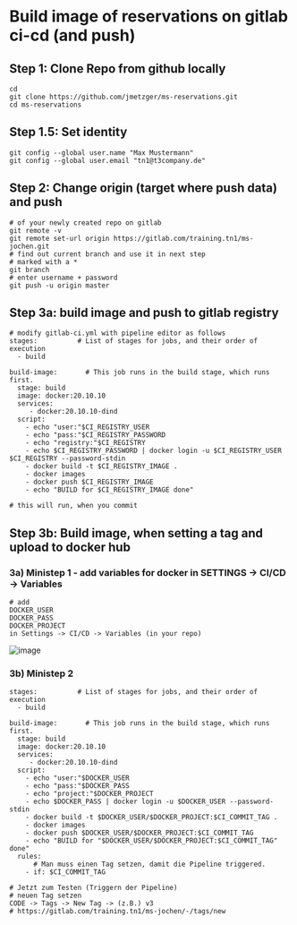 # Build image of reservations on gitlab ci-cd (and push)

## Step 1: Clone Repo from github locally

```
cd
git clone https://github.com/jmetzger/ms-reservations.git
cd ms-reservations
```

## Step 1.5: Set identity 

```
git config --global user.name "Max Mustermann"
git config --global user.email "tn1@t3company.de"
```


## Step 2: Change origin (target where push data) and push 

```
# of your newly created repo on gitlab 
git remote -v
git remote set-url origin https://gitlab.com/training.tn1/ms-jochen.git
# find out current branch and use it in next step
# marked with a *
git branch
# enter username + password 
git push -u origin master 
```

## Step 3a: build image and push to gitlab registry 

```
# modify gitlab-ci.yml with pipeline editor as follows
stages:          # List of stages for jobs, and their order of execution
  - build

build-image:       # This job runs in the build stage, which runs first.
  stage: build
  image: docker:20.10.10
  services:
     - docker:20.10.10-dind
  script:
    - echo "user:"$CI_REGISTRY_USER
    - echo "pass:"$CI_REGISTRY_PASSWORD
    - echo "registry:"$CI_REGISTRY
    - echo $CI_REGISTRY_PASSWORD | docker login -u $CI_REGISTRY_USER $CI_REGISTRY --password-stdin
    - docker build -t $CI_REGISTRY_IMAGE .
    - docker images
    - docker push $CI_REGISTRY_IMAGE
    - echo "BUILD for $CI_REGISTRY_IMAGE done"
```

```
# this will run, when you commit
```

## Step 3b: Build image, when setting a tag and upload to docker hub 

### 3a) Ministep 1 - add variables for docker in SETTINGS -> CI/CD -> Variables 

```
# add
DOCKER_USER
DOCKER_PASS
DOCKER_PROJECT
in Settings -> CI/CD -> Variables (in your repo)
```

![image](https://github.com/jmetzger/training-microservices-docker-kubernetes/assets/1933318/0b245254-8c72-485b-9160-8826ebcaffde)

### 3b) Ministep 2
```
stages:          # List of stages for jobs, and their order of execution
  - build

build-image:       # This job runs in the build stage, which runs first.
  stage: build
  image: docker:20.10.10
  services:
     - docker:20.10.10-dind
  script:
    - echo "user:"$DOCKER_USER
    - echo "pass:"$DOCKER_PASS
    - echo "project:"$DOCKER_PROJECT
    - echo $DOCKER_PASS | docker login -u $DOCKER_USER --password-stdin
    - docker build -t $DOCKER_USER/$DOCKER_PROJECT:$CI_COMMIT_TAG .
    - docker images
    - docker push $DOCKER_USER/$DOCKER_PROJECT:$CI_COMMIT_TAG
    - echo "BUILD for "$DOCKER_USER/$DOCKER_PROJECT:$CI_COMMIT_TAG" done"
  rules:
      # Man muss einen Tag setzen, damit die Pipeline triggered.
    - if: $CI_COMMIT_TAG
```

```
# Jetzt zum Testen (Triggern der Pipeline) 
# neuen Tag setzen 
CODE -> Tags -> New Tag -> (z.B.) v3
# https://gitlab.com/training.tn1/ms-jochen/-/tags/new
```
